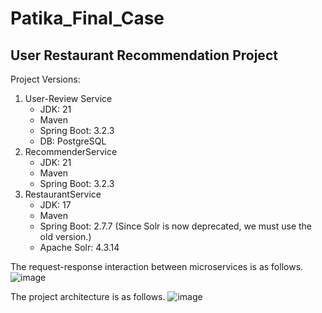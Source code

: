 # Patika_Final_Case
## User Restaurant Recommendation Project

Project Versions:
1. User-Review Service
      - JDK: 21
      - Maven
      - Spring Boot: 3.2.3
      - DB: PostgreSQL
2. RecommenderService
     - JDK: 21
     - Maven
     - Spring Boot: 3.2.3
3. RestaurantService
      - JDK: 17
      - Maven
      - Spring Boot: 2.7.7 (Since Solr is now deprecated, we must use the old version.)
      - Apache Solr: 4.3.14

The request-response interaction between microservices is as follows.
![image](https://github.com/kevserbusrayildirim/Patika_Final_Case/assets/61944895/80fbac71-31c5-467f-b10c-3e5787fdc6d0)

The project architecture is as follows.
![image](https://github.com/kevserbusrayildirim/Patika_Final_Case/assets/61944895/c8adcad4-1fc9-4bef-8a57-17d9dac85257)



